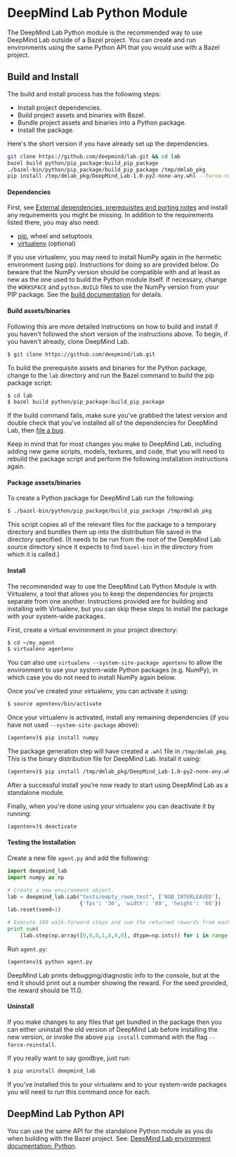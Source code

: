 # DeepMind Lab Python Module

The DeepMind Lab Python module is the recommended way to use DeepMind Lab
outside of a Bazel project. You can create and run environments using the same
Python API that you would use with a Bazel project.

## Build and Install

The build and install process has the following steps:

- Install project dependencies.
- Build project assets and binaries with Bazel.
- Bundle project assets and binaries into a Python package.
- Install the package.

Here's the short version if you have already set up the dependencies.

```sh
git clone https://github.com/deepmind/lab.git && cd lab
bazel build python/pip_package:build_pip_package
./bazel-bin/python/pip_package/build_pip_package /tmp/dmlab_pkg
pip install /tmp/dmlab_pkg/DeepMind_Lab-1.0-py2-none-any.whl --force-reinstall
```

#### Dependencies

First, see [External dependencies, prerequisites and porting
notes](../../README.md#external-dependencies-prerequisites-and-porting-notes)
and install any requirements you might be missing. In addition to the
requirements listed there, you may also need:

- [pip](https://pip.pypa.io/en/stable/installing/), wheel and setuptools
- [virtualenv](https://virtualenv.pypa.io/en/stable/installation/) (optional)

If you use virtualenv, you may need to install NumPy again in the hermetic
environment (using pip). Instructions for doing so are provided below. Do beware
that the NumPy version should be compatible with and at least as new as the one
used to build the Python module itself. If necessary, change the `WORKSPACE` and
`python.BUILD` files to use the NumPy version from your PIP package. See the
[build documentation](../../docs/users/build.md#lua-and-python-dependencies) for
details.

#### Build assets/binaries

Following this are more detailed instructions on how to build and install if you
haven't followed the short version of the instructions above. To begin, if you
haven't already, clone DeepMind Lab.

```sh
$ git clone https://github.com/deepmind/lab.git
```


To build the prerequisite assets and binaries for the Python package, change to
the `lab` directory and run the Bazel command to build the pip package script:

```sh
$ cd lab
$ bazel build python/pip_package:build_pip_package
```

If the build command fails, make sure you've grabbed the latest version and
double check that you've installed all of the dependencies for DeepMind Lab,
then [file a bug](https://github.com/deepmind/lab/issues/new).

Keep in mind that for most changes you make to DeepMind Lab, including adding
new game scripts, models, textures, and code, that you will need to rebuild the
package script and perform the following installation instructions again.

#### Package assets/binaries

To create a Python package for DeepMind Lab run the following:

```sh
$ ./bazel-bin/python/pip_package/build_pip_package /tmp/dmlab_pkg
```
This script copies all of the relevant files for the package to a temporary
directory and bundles them up into the distribution file saved in the directory
specified. (It needs to be run from the root of the DeepMind Lab source
directory since it expects to find `bazel-bin` in the directory from which it is
called.)

#### Install

The recommended way to use the DeepMind Lab Python Module is with Virtualenv, a
tool that allows you to keep the dependencies for projects separate from one
another. Instructions provided are for building and installing with Virtualenv,
but you can skip these steps to install the package with your system-wide
packages.

First, create a virtual environment in your project directory:

```sh
$ cd ~/my_agent
$ virtualenv agentenv
```

You can also use `virtualenv --system-site-package agentenv` to allow the
environment to use your system-wide Python packages (e.g. NumPy), in which
case you do not need to install NumPy again below.

Once you've created your virtualenv, you can activate it using:

```sh
$ source agentenv/bin/activate
```

Once your virtualenv is activated, install any remaining dependencies (if you
have not used `--system-site-package` above):

```sh
(agentenv)$ pip install numpy
```

The package generation step will have created a `.whl` file in `/tmp/dmlab_pkg`.
This is the binary distribution file for DeepMind Lab. Install it using:

```sh
(agentenv)$ pip install /tmp/dmlab_pkg/DeepMind_Lab-1.0-py2-none-any.whl
```

After a successful install you're now ready to start using DeepMind Lab as a
standalone module.

Finally, when you're done using your virtualenv you can deactivate it by
running:

```sh
(agentenv)$ deactivate
```

#### Testing the Installation

Create a new file `agent.py` and add the following:

```python
import deepmind_lab
import numpy as np

# Create a new environment object.
lab = deepmind_lab.Lab("tests/empty_room_test", ['RGB_INTERLEAVED'],
                       {'fps': '30', 'width': '80', 'height': '60'})
lab.reset(seed=1)

# Execute 100 walk-forward steps and sum the returned rewards from each step.
print sum(
    [lab.step(np.array([0,0,0,1,0,0,0], dtype=np.intc)) for i in range(0, 100)])
```

Run `agent.py`:

```sh
(agentenv)$ python agent.py
```

DeepMind Lab prints debugging/diagnostic info to the console, but at the end it
should print out a number showing the reward. For the seed provided, the reward
should be 11.0.

#### Uninstall

If you make changes to any files that get bundled in the package then you can
either uninstall the old version of DeepMind Lab before installing the new
version, or invoke the above `pip install` command with the flag
`--force-reinstall`.

If you really want to say goodbye, just run:

```sh
$ pip uninstall deepmind_lab
```

If you've installed this to your virtualenv and to your system-wide packages you
will need to run this command once for each.

## DeepMind Lab Python API

You can use the same API for the standalone Python module as you do when
building with the Bazel project. See:
[DeepMind Lab environment documentation: Python](../../docs/users/python_api.md).
